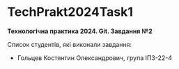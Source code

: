 # TechPrakt2024Task1
**Технологічна практика 2024. Git. Завдання №2**

Список студентів, які виконали завдання:
* Гольцев Костянтин Олександрович, група ІПЗ-22-4
